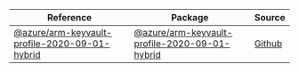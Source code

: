 | Reference | Package | Source |
|---|---|---|
|[@azure/arm-keyvault-profile-2020-09-01-hybrid](arm-keyvault-profile-2020-09-01-hybrid-readme.md)|[@azure/arm-keyvault-profile-2020-09-01-hybrid](https://www.npmjs.com/package/@azure/arm-keyvault-profile-2020-09-01-hybrid)|[Github](https://github.com/Azure/azure-sdk-for-js/blob/main/sdk/keyvault/arm-keyvault-profile-2020-09-01-hybrid)|
